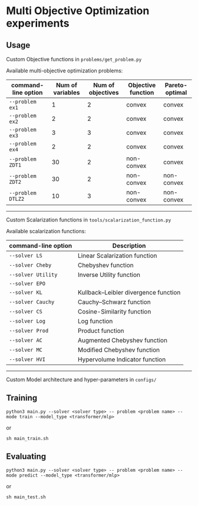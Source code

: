 # Multi Objective Optimization experiments
## Usage

Custom Objective functions in `problems/get_problem.py`

Available multi-objective optimization problems:

| command-line option  | Num of variables      | Num of objectives | Objective function | Pareto-optimal|
|----------------------|------------------------------|------------------------------|------------------------------|------------------------------|
| `--problem ex1`              | 1           |2|convex|convex|
| `--problem ex2`              | 2       | 2 | convex | convex|
| `--problem ex3`             | 3 | 3 | convex | convex|
| `--problem ex4`           |    2         | 2 | convex | convex
| `--problem ZDT1`         |       30      |  2  | non-convex | convex |
| `--problem ZDT2`         |       30        |  2  | non-convex | non-convex |
| `--problem DTLZ2`          |       10         |  3  |non-convex | non-convex |
---
Custom Scalarization functions in `tools/scalarization_function.py`

Available scalarization functions:

| command-line option  | Description                  |
|----------------------|------------------------------|
| `--solver LS`              | Linear Scalarization function          |
| `--solver Cheby`              | Chebyshev function        |
| `--solver Utility`             | Inverse Utility function |
| `--solver EPO`           |                 |
| `--solver KL`         | Kullback–Leibler divergence function             |
| `--solver Cauchy`         | Cauchy–Schwarz function              |
| `--solver CS`          | Cosine-Similarity function               |
| `--solver Log`          | Log function               |
| `--solver Prod`          | Product function               |
| `--solver AC`          | Augmented Chebyshev function              |
| `--solver MC`          | Modified Chebyshev function              |
| `--solver HVI`          | Hypervolume Indicator function              |
---

Custom Model architecture and hyper-parameters in `configs/`

## Training
```
python3 main.py --solver <solver type> -- problem <problem name> --mode train --model_type <transformer/mlp>
```
or
```
sh main_train.sh
```
## Evaluating
```
python3 main.py --solver <solver type> -- problem <problem name> --mode predict --model_type <transformer/mlp>
```
or
```
sh main_test.sh
```